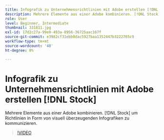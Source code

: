 ```yaml
---
title: Infografik zu Unternehmensrichtlinien mit Adobe erstellen [!DNL Stock]
description: Mehrere Elemente aus einer Adobe kombinieren. [!DNL Stock] Richtlinien in Form von Infografiken kommunizieren
role: User
level: Beginner, Intermediate
thumbnail: 331811.jpg
exl-id: 17d2c27a-99e0-493a-8956-36725aac167f
source-git-commit: e3982cf31ebb0dac5927baa1352447b3222785c9
workflow-type: tm+mt
source-wordcount: '48'
ht-degree: 0%

---
```


# Infografik zu Unternehmensrichtlinien mit Adobe erstellen [!DNL Stock]

Mehrere Elemente aus einer Adobe kombinieren. [!DNL Stock] um Richtlinien in Form von visuell überzeugenden Infografiken zu kommunizieren.

>[!VIDEO](https://video.tv.adobe.com/v/331811?hidetitle=true)
